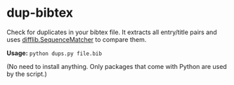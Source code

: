 # dup-bibtex
Check for duplicates in your bibtex file. It extracts all entry/title pairs and uses [difflib.SequenceMatcher](https://docs.python.org/3/library/difflib.html) to compare them.

**Usage:** `python dups.py file.bib`

(No need to install anything. Only packages that come with Python are used by the script.)
